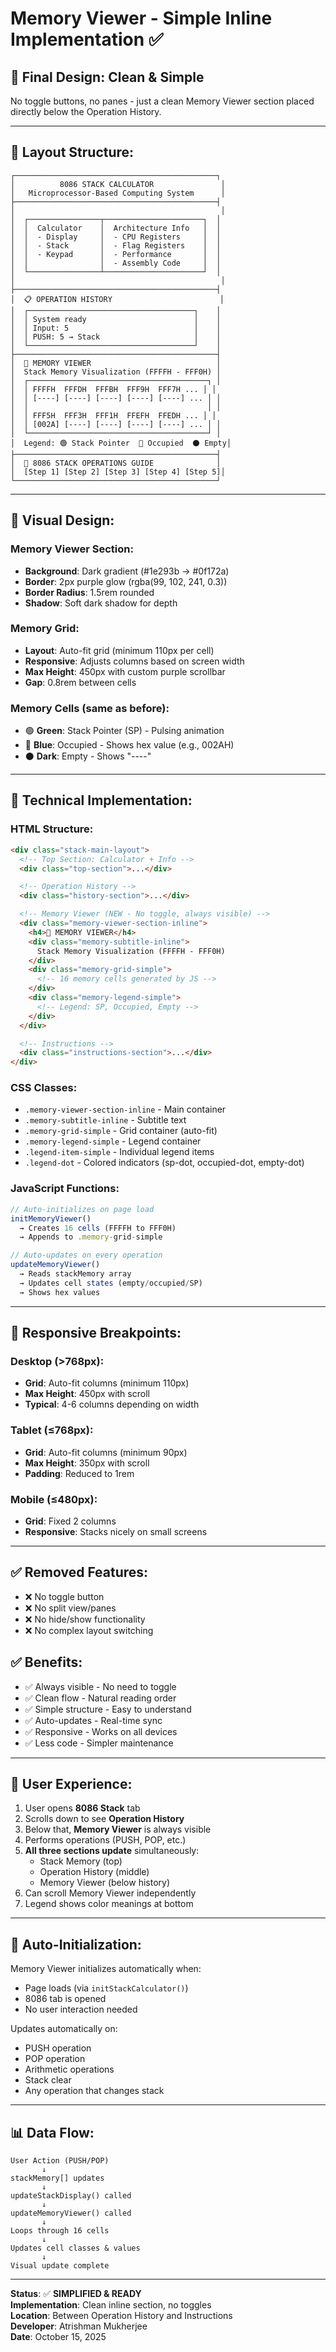 # Memory Viewer - Simple Inline Implementation ✅

## 🎯 Final Design: Clean & Simple

No toggle buttons, no panes - just a clean Memory Viewer section placed directly below the Operation History.

---

## 📐 Layout Structure:

```
┌─────────────────────────────────────────────┐
│          8086 STACK CALCULATOR               │
│   Microprocessor-Based Computing System      │
├─────────────────────────────────────────────┤
│                                              │
│  ┌────────────────┬──────────────────────┐  │
│  │  Calculator    │  Architecture Info   │  │
│  │  - Display     │  - CPU Registers     │  │
│  │  - Stack       │  - Flag Registers    │  │
│  │  - Keypad      │  - Performance       │  │
│  │                │  - Assembly Code     │  │
│  └────────────────┴──────────────────────┘  │
│                                              │
├─────────────────────────────────────────────┤
│  📋 OPERATION HISTORY                        │
│  ┌─────────────────────────────────────┐    │
│  │ System ready                        │    │
│  │ Input: 5                            │    │
│  │ PUSH: 5 → Stack                     │    │
│  └─────────────────────────────────────┘    │
├─────────────────────────────────────────────┤
│  💾 MEMORY VIEWER                            │
│  Stack Memory Visualization (FFFFH - FFF0H) │
│  ┌────────────────────────────────────────┐ │
│  │ FFFFH  FFFDH  FFFBH  FFF9H  FFF7H ... │ │
│  │ [----] [----] [----] [----] [----] ... │ │
│  │                                        │ │
│  │ FFF5H  FFF3H  FFF1H  FFEFH  FFEDH ... │ │
│  │ [002A] [----] [----] [----] [----] ... │ │
│  └────────────────────────────────────────┘ │
│  Legend: 🟢 Stack Pointer  🔵 Occupied  ⚫ Empty│
├─────────────────────────────────────────────┤
│  📖 8086 STACK OPERATIONS GUIDE              │
│  [Step 1] [Step 2] [Step 3] [Step 4] [Step 5]│
└─────────────────────────────────────────────┘
```

---

## 🎨 Visual Design:

### Memory Viewer Section:
- **Background**: Dark gradient (#1e293b → #0f172a)
- **Border**: 2px purple glow (rgba(99, 102, 241, 0.3))
- **Border Radius**: 1.5rem rounded
- **Shadow**: Soft dark shadow for depth

### Memory Grid:
- **Layout**: Auto-fit grid (minimum 110px per cell)
- **Responsive**: Adjusts columns based on screen width
- **Max Height**: 450px with custom purple scrollbar
- **Gap**: 0.8rem between cells

### Memory Cells (same as before):
- 🟢 **Green**: Stack Pointer (SP) - Pulsing animation
- 🔵 **Blue**: Occupied - Shows hex value (e.g., 002AH)
- ⚫ **Dark**: Empty - Shows "----"

---

## 🔧 Technical Implementation:

### HTML Structure:
```html
<div class="stack-main-layout">
  <!-- Top Section: Calculator + Info -->
  <div class="top-section">...</div>

  <!-- Operation History -->
  <div class="history-section">...</div>

  <!-- Memory Viewer (NEW - No toggle, always visible) -->
  <div class="memory-viewer-section-inline">
    <h4>💾 MEMORY VIEWER</h4>
    <div class="memory-subtitle-inline">
      Stack Memory Visualization (FFFFH - FFF0H)
    </div>
    <div class="memory-grid-simple">
      <!-- 16 memory cells generated by JS -->
    </div>
    <div class="memory-legend-simple">
      <!-- Legend: SP, Occupied, Empty -->
    </div>
  </div>

  <!-- Instructions -->
  <div class="instructions-section">...</div>
</div>
```

### CSS Classes:
- `.memory-viewer-section-inline` - Main container
- `.memory-subtitle-inline` - Subtitle text
- `.memory-grid-simple` - Grid container (auto-fit)
- `.memory-legend-simple` - Legend container
- `.legend-item-simple` - Individual legend items
- `.legend-dot` - Colored indicators (sp-dot, occupied-dot, empty-dot)

### JavaScript Functions:
```javascript
// Auto-initializes on page load
initMemoryViewer()
  → Creates 16 cells (FFFFH to FFF0H)
  → Appends to .memory-grid-simple

// Auto-updates on every operation
updateMemoryViewer()
  → Reads stackMemory array
  → Updates cell states (empty/occupied/SP)
  → Shows hex values
```

---

## 📱 Responsive Breakpoints:

### Desktop (>768px):
- **Grid**: Auto-fit columns (minimum 110px)
- **Max Height**: 450px with scroll
- **Typical**: 4-6 columns depending on width

### Tablet (≤768px):
- **Grid**: Auto-fit columns (minimum 90px)
- **Max Height**: 350px with scroll
- **Padding**: Reduced to 1rem

### Mobile (≤480px):
- **Grid**: Fixed 2 columns
- **Responsive**: Stacks nicely on small screens

---

## ✅ Removed Features:
- ❌ No toggle button
- ❌ No split view/panes
- ❌ No hide/show functionality
- ❌ No complex layout switching

## ✅ Benefits:
- ✅ Always visible - No need to toggle
- ✅ Clean flow - Natural reading order
- ✅ Simple structure - Easy to understand
- ✅ Auto-updates - Real-time sync
- ✅ Responsive - Works on all devices
- ✅ Less code - Simpler maintenance

---

## 🎯 User Experience:

1. User opens **8086 Stack** tab
2. Scrolls down to see **Operation History**
3. Below that, **Memory Viewer** is always visible
4. Performs operations (PUSH, POP, etc.)
5. **All three sections update** simultaneously:
   - Stack Memory (top)
   - Operation History (middle)
   - Memory Viewer (below history)
6. Can scroll Memory Viewer independently
7. Legend shows color meanings at bottom

---

## 🚀 Auto-Initialization:

Memory Viewer initializes automatically when:
- Page loads (via `initStackCalculator()`)
- 8086 tab is opened
- No user interaction needed

Updates automatically on:
- PUSH operation
- POP operation  
- Arithmetic operations
- Stack clear
- Any operation that changes stack

---

## 📊 Data Flow:

```
User Action (PUSH/POP)
       ↓
stackMemory[] updates
       ↓
updateStackDisplay() called
       ↓
updateMemoryViewer() called
       ↓
Loops through 16 cells
       ↓
Updates cell classes & values
       ↓
Visual update complete
```

---

**Status**: ✅ **SIMPLIFIED & READY**  
**Implementation**: Clean inline section, no toggles  
**Location**: Between Operation History and Instructions  
**Developer**: Atrishman Mukherjee  
**Date**: October 15, 2025
